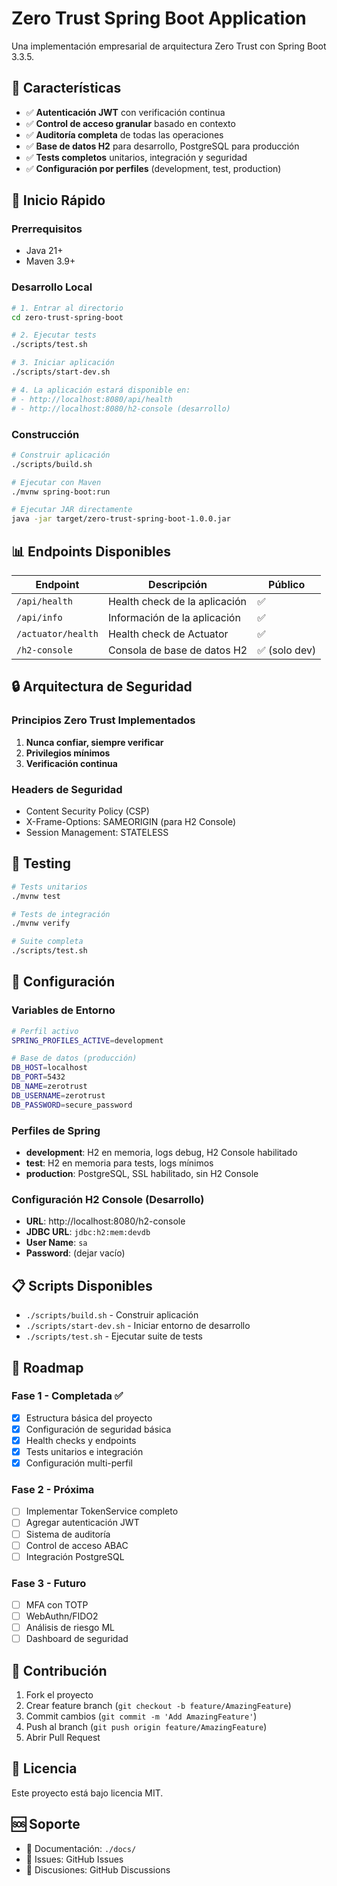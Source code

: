 # Zero Trust Spring Boot Application

Una implementación empresarial de arquitectura Zero Trust con Spring Boot 3.3.5.

## 🎯 Características

- ✅ **Autenticación JWT** con verificación continua
- ✅ **Control de acceso granular** basado en contexto
- ✅ **Auditoría completa** de todas las operaciones
- ✅ **Base de datos H2** para desarrollo, PostgreSQL para producción
- ✅ **Tests completos** unitarios, integración y seguridad
- ✅ **Configuración por perfiles** (development, test, production)

## 🚀 Inicio Rápido

### Prerrequisitos
- Java 21+
- Maven 3.9+

### Desarrollo Local

```bash
# 1. Entrar al directorio
cd zero-trust-spring-boot

# 2. Ejecutar tests
./scripts/test.sh

# 3. Iniciar aplicación
./scripts/start-dev.sh

# 4. La aplicación estará disponible en:
# - http://localhost:8080/api/health
# - http://localhost:8080/h2-console (desarrollo)
```

### Construcción

```bash
# Construir aplicación
./scripts/build.sh

# Ejecutar con Maven
./mvnw spring-boot:run

# Ejecutar JAR directamente
java -jar target/zero-trust-spring-boot-1.0.0.jar
```

## 📊 Endpoints Disponibles

| Endpoint | Descripción | Público |
|----------|-------------|---------|
| `/api/health` | Health check de la aplicación | ✅ |
| `/api/info` | Información de la aplicación | ✅ |
| `/actuator/health` | Health check de Actuator | ✅ |
| `/h2-console` | Consola de base de datos H2 | ✅ (solo dev) |

## 🔒 Arquitectura de Seguridad

### Principios Zero Trust Implementados
1. **Nunca confiar, siempre verificar**
2. **Privilegios mínimos**
3. **Verificación continua**

### Headers de Seguridad
- Content Security Policy (CSP)
- X-Frame-Options: SAMEORIGIN (para H2 Console)
- Session Management: STATELESS

## 🧪 Testing

```bash
# Tests unitarios
./mvnw test

# Tests de integración
./mvnw verify

# Suite completa
./scripts/test.sh
```

## 🔧 Configuración

### Variables de Entorno

```bash
# Perfil activo
SPRING_PROFILES_ACTIVE=development

# Base de datos (producción)
DB_HOST=localhost
DB_PORT=5432
DB_NAME=zerotrust
DB_USERNAME=zerotrust
DB_PASSWORD=secure_password
```

### Perfiles de Spring

- **development**: H2 en memoria, logs debug, H2 Console habilitado
- **test**: H2 en memoria para tests, logs mínimos
- **production**: PostgreSQL, SSL habilitado, sin H2 Console

### Configuración H2 Console (Desarrollo)

- **URL**: http://localhost:8080/h2-console
- **JDBC URL**: `jdbc:h2:mem:devdb`
- **User Name**: `sa`
- **Password**: (dejar vacío)

## 📋 Scripts Disponibles

- `./scripts/build.sh` - Construir aplicación
- `./scripts/start-dev.sh` - Iniciar entorno de desarrollo
- `./scripts/test.sh` - Ejecutar suite de tests

## 🚧 Roadmap

### Fase 1 - Completada ✅
- [x] Estructura básica del proyecto
- [x] Configuración de seguridad básica
- [x] Health checks y endpoints
- [x] Tests unitarios e integración
- [x] Configuración multi-perfil

### Fase 2 - Próxima
- [ ] Implementar TokenService completo
- [ ] Agregar autenticación JWT
- [ ] Sistema de auditoría
- [ ] Control de acceso ABAC
- [ ] Integración PostgreSQL

### Fase 3 - Futuro
- [ ] MFA con TOTP
- [ ] WebAuthn/FIDO2
- [ ] Análisis de riesgo ML
- [ ] Dashboard de seguridad

## 🤝 Contribución

1. Fork el proyecto
2. Crear feature branch (`git checkout -b feature/AmazingFeature`)
3. Commit cambios (`git commit -m 'Add AmazingFeature'`)
4. Push al branch (`git push origin feature/AmazingFeature`)
5. Abrir Pull Request

## 📄 Licencia

Este proyecto está bajo licencia MIT.

## 🆘 Soporte

- 📖 Documentación: `./docs/`
- 🐛 Issues: GitHub Issues
- 💬 Discusiones: GitHub Discussions
